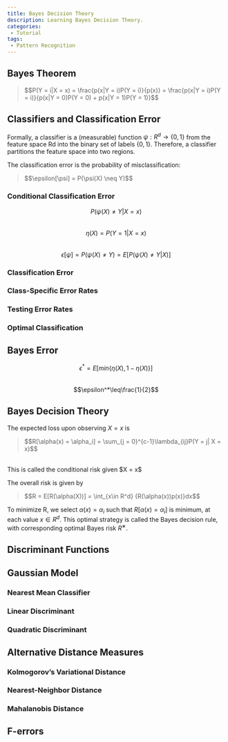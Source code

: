 ```yaml
---
title: Bayes Decision Theory
description: Learning Bayes Decision Theory.
categories:
 - Tutorial
tags:
 - Pattern Recognition
---
```



## Bayes Theorem
<blockquote class="blockquote-center">$$P(Y = i|X = x) = \frac{p(x|Y = i)P(Y = i)}{p(x)} = \frac{p(x|Y = i)P(Y = i)}{p(x|Y = 0)P(Y = 0) + p(x|Y = 1)P(Y = 1)}$$</blockquote>

## Classifiers and Classification Error
Formally, a classifier is a (measurable) function $\psi:R^d\to\lbrace0, 1\rbrace$ from the feature space Rd into the binary set of labels $\lbrace0, 1\rbrace$. Therefore, a classifier partitions the feature space into two regions.

The classification error is the probability of misclassification:<br/>
<blockquote class="blockquote-center">$$\epsilon[\psi] = P(\psi(X) \neq Y)$$</blockquote>

### Conditional Classification Error
$$P(\psi(X) \neq Y|X = x)$$<br/>
$$\eta(X) = P(Y = 1|X = x)$$<br/>
$$\epsilon[\psi] = P(\psi(X) \neq Y) = E[P(\psi(X) \neq Y|X)]$$
### Classification Error
### Class-Specific Error Rates
### Testing Error Rates
### Optimal Classification

## Bayes Error
$$\epsilon^* = E[min\lbrace\eta(X), 1 - \eta(X)\rbrace]$$<br/>
$$\epsilon^*\leq\frac{1}{2}$$

## Bayes Decision Theory
The expected loss upon observing $X = x$ is<br/>
<blockquote class="blockquote-center">$$R[\alpha(x) = \alpha_i] = \sum_{j = 0}^{c-1}\lambda_{ij}P(Y = j| X = x)$$</blockquote><br/>
This is called the conditional risk given $X = x$

The overall risk is given by<br/>
<blockquote class="blockquote-center">$$R = E[R(\alpha(X))] = \int_{x\in R^d} {R(\alpha(x))p(x)}dx$$</blockquote>

To minimize R, we select $\alpha(x) = \alpha_i$ such that $R[\alpha(x) = \alpha_i]$ is minimum, at each value $x\in R^d$. This optimal strategy is called the Bayes decision rule, with corresponding optimal Bayes risk $R^∗$.

## Discriminant Functions

## Gaussian Model
### Nearest Mean Classifier
### Linear Discriminant
### Quadratic Discriminant

## Alternative Distance Measures
### Kolmogorov’s Variational Distance
### Nearest-Neighbor Distance
### Mahalanobis Distance

## F-errors
